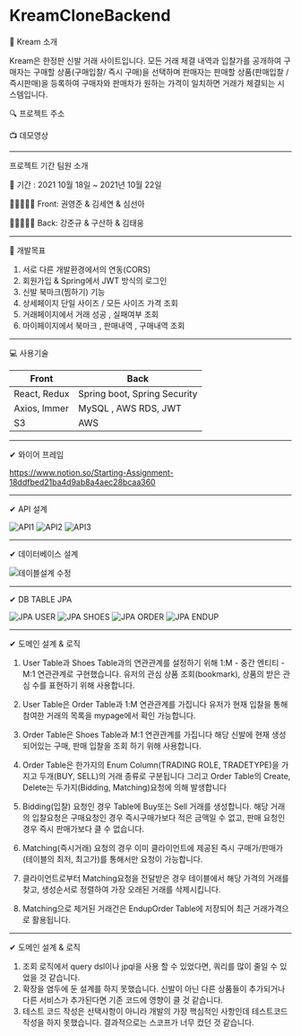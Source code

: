 # KreamCloneBackend

:raising_hand: Kream 소개

Kream은 한정판 신발 거래 사이트입니다. 모든 거래 체결 내역과 입찰가를 공개하여 구매자는 구매할 상품(구매입찰/ 즉시 구매)을 선택하며
판매자는 판매할 상품(판매입찰 / 즉시판매)을 등록하여 구매자와 판매차가 원하는 가격이 일치하면 거래가 체결되는 시스템입니다.

:mag: 프로젝트 주소 

:tv: 데모영상

---

프로젝트 기간 팀원 소개

:calendar: 기간 : 2021 10월 18일 ~ 2021년 10월 22일
 
👨🏻‍🤝‍👨🏻 Front: 권영준 & 김세연 & 심선아

👨🏻‍🤝‍👨🏻 Back: 강준규 & 구산하 & 김태웅

---

:dart: 개발목표

1. 서로 다른 개발환경에서의 연동(CORS) 
2. 회원가입 & Spring에서 JWT 방식의 로그인 
3. 신발 북마크(찜하기) 기능
4. 상세페이지 단일 사이즈 / 모든 사이즈 가격 조회
5. 거래페이지에서 거래 성공 , 실패여부 조회
6. 마이페이지에서 북마크 , 판매내역 , 구매내역 조회 

---

:computer: 사용기술

 | Front        | Back                         |
 | ------------ | ---------------------------- |
 | React, Redux | Spring boot, Spring Security |
 | Axios, Immer | MySQL , AWS RDS, JWT         |
 | S3           | AWS                          |

 
 ---

✔ 와이어 프레임

https://www.notion.so/Starting-Assignment-18ddfbed21ba4d9ab8a4aec28bcaa360

---

✔ API 설계

![API1](https://user-images.githubusercontent.com/78454649/138403070-98ded899-76d2-4e9f-b300-1d4604e73996.PNG)
![API2](https://user-images.githubusercontent.com/78454649/138403079-faf9dc4a-b6b2-4afb-91f5-8c594cdf37fc.PNG)
![API3](https://user-images.githubusercontent.com/78454649/138403087-68981181-1df4-4d77-9cfe-5c3ac5072620.PNG)

---

✔ 데이터베이스 설계

![테이블설계 수정](https://user-images.githubusercontent.com/78454649/138409205-999b70bd-2f5d-4c9d-82f6-ab95fae0fff9.png)

---

✔ DB TABLE JPA 

![JPA USER](https://user-images.githubusercontent.com/78454649/138419913-357d8bd3-ff25-4290-930f-96fbfe66e123.PNG)
![JPA SHOES](https://user-images.githubusercontent.com/78454649/138419924-58f6edfb-8510-46ec-8e10-5684846c43c0.PNG)
![JPA ORDER](https://user-images.githubusercontent.com/78454649/138419934-2100609b-296e-419a-adc2-dcc310806d04.PNG)
![JPA ENDUP](https://user-images.githubusercontent.com/78454649/138419939-57b2554a-9888-4723-bb00-d26672fccbe7.PNG)


---
✔ 도메인 설계 & 로직

1. User Table과 Shoes Table과의 연관관계를 설정하기 위해 1:M - 중간 엔티티 - M:1 연관관계로 구현했습니다.
유저의 관심 상품 조회(bookmark), 상품의 받은 관심 수를 표현하기 위해 사용합니다.

2. User Table은 Order Table과 1:M 연관관계를 가집니다
유저가 현재 입찰을 통해 참여한 거래의 목록을 mypage에서 확인 가능합니다.

3. Order Table은 Shoes Table과 M:1 연관관계를 가집니다
해당 신발에 현재 생성되어있는 구매, 판매 입찰을 조회 하기 위해 사용합니다.

4. Order Table은 한가지의 Enum Column(TRADING ROLE, TRADETYPE)을 가지고 두개(BUY, SELL)의 거래 종류로 구분됩니다
그리고 Order Table의 Create, Delete는 두가지(Bidding, Matching)요청에 의해 발생합니다

5. Bidding(입찰) 요청인 경우 Table에 Buy또는 Sell 거래를 생성합니다. 해당 거래의 입찰요청은 구매요청인 경우 즉시구매가보다 적은 금액일 수 없고, 판매 요청인 경우 즉시 판매가보다 클 수 없습니다.

6. Matching(즉시거래) 요청의 경우 이미 클라이언트에 제공된 즉시 구매가/판매가(테이블의 최저, 최고가)를 통해서만 요청이 가능합니다.

7. 클라이언트로부터 Matching요청을 전달받은 경우 테이블에서 해당 가격의 거래를 찾고, 생성순서로 정렬하여 가장 오래된 거래를 삭제시킵니다.

8. Matching으로 제거된 거래건은 EndupOrder Table에 저장되어 최근 거래가격으로 활용됩니다.

---
✔ 도메인 설계 & 로직

1. 조회 로직에서 query dsl이나 jpql을 사용 할 수 있었다면, 쿼리를 많이 줄일 수 있었을 것 같습니다.
2. 확장을 염두에 둔 설계를 하지 못했습니다. 신발이 아닌 다른 상품들이 추가되거나 다른 서비스가 추가된다면 기존 코드에 영향이 클 것 같습니다.
3. 테스트 코드 작성은 선택사항이 아니라 개발의 가장 핵심적인 사항인데 테스트코드 작성을 하지 못했습니다. 결과적으로는 스코프가 너무 컸던 것 같습니다.
